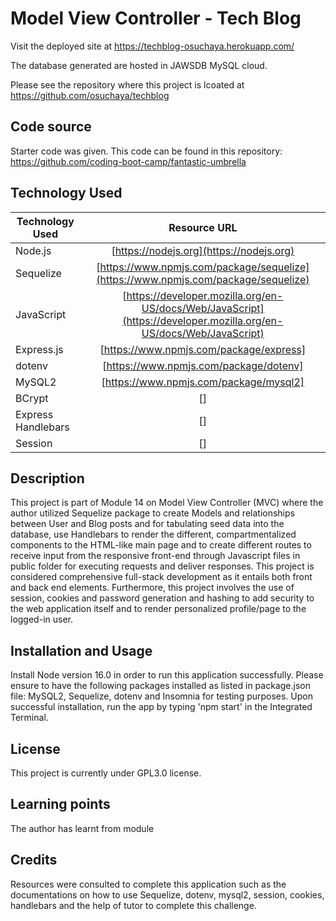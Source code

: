 # Model View Controller - Tech Blog

Visit the deployed site at https://techblog-osuchaya.herokuapp.com/

The database generated are hosted in JAWSDB MySQL cloud.

Please see the repository where this project is lcoated at https://github.com/osuchaya/techblog

## Code source
Starter code was given. This code can be found in this repository: https://github.com/coding-boot-camp/fantastic-umbrella

## Technology Used
| Technology Used         | Resource URL           | 
| ------------- |:-------------:| 
| Node.js    | [https://nodejs.org](https://nodejs.org) | 
| Sequelize | [https://www.npmjs.com/package/sequelize](https://www.npmjs.com/package/sequelize) |
| JavaScript | [https://developer.mozilla.org/en-US/docs/Web/JavaScript](https://developer.mozilla.org/en-US/docs/Web/JavaScript) |
| Express.js | [https://www.npmjs.com/package/express] | (https://www.npmjs.com/package/express) |
| dotenv |[https://www.npmjs.com/package/dotenv]|(https://www.npmjs.com/package/dotenv)|
| MySQL2 |[https://www.npmjs.com/package/mysql2]|(https://www.npmjs.com/package/mysql2)|
| BCrypt | [] | () |
| Express Handlebars | [] | () |
| Session | [] | () |

## Description
This project is part of Module 14 on Model View Controller (MVC) where the author utilized Sequelize package to create Models and relationships between User and Blog posts and for tabulating seed data into the database, use Handlebars to render the different, compartmentalized components to the  HTML-like main page and to create different routes to receive input from the responsive front-end through Javascript files in public folder for executing requests and deliver responses.
This project is considered comprehensive full-stack development as it entails both front and back end elements. Furthermore, this project involves the use of session, cookies and password generation and hashing to add security to the web application itself and to render personalized profile/page to the logged-in user.


## Installation and Usage
Install Node version 16.0 in order to run this application successfully. Please ensure to have the following packages installed as listed in package.json file: MySQL2, Sequelize, dotenv and Insomnia for testing purposes. Upon successful installation, run the app by typing 'npm start' in the Integrated Terminal. 



## License
This project is currently under GPL3.0 license.

## Learning points
The author has learnt from module 

## Credits
Resources were consulted to complete this application such as the documentations on how to use Sequelize, dotenv, mysql2, session, cookies, handlebars and the help of tutor to complete this challenge.





